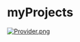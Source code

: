 # myProjects

[![Provider.png](https://i.postimg.cc/fLGs0dYT/Provider.png)](https://postimg.cc/bD9W7s6K)
